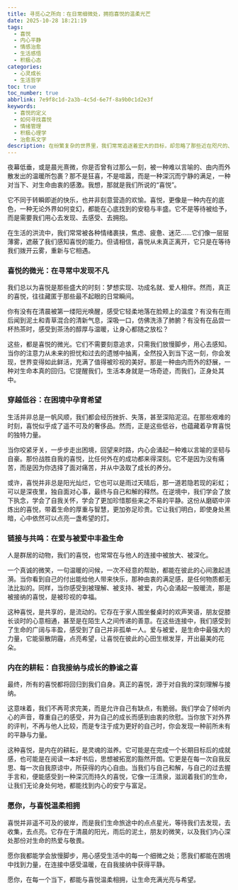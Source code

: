 ```yaml
---
title: 寻觅心之所向：在日常细微处，拥抱喜悦的温柔光芒
date: 2025-10-28 18:21:19
tags:
  - 喜悦
  - 内心平静
  - 情感治愈
  - 生活感悟
  - 积极心态
categories:
  - 心灵成长
  - 生活哲学
toc: true
toc_number: true
abbrlink: 7e9f8c1d-2a3b-4c5d-6e7f-8a9b0c1d2e3f
keywords:
  - 喜悦的定义
  - 如何寻找喜悦
  - 情绪管理
  - 积极心理学
  - 治愈系文字
description: 在纷繁复杂的世界里，我们常常追逐着宏大的目标，却忽略了那些近在咫尺的、微小而确定的喜悦。这篇文章将带你一同探索，如何从日常的细枝末节中汲取温暖与力量，让喜悦不再是遥不可及的奢望，而是渗透进生命肌理的温柔光芒。它关乎内心的感知，关乎与世界的连接，更关乎我们如何选择去生活。
---
```


夜幕低垂，或是晨光熹微，你是否曾有过那么一刻，被一种难以言喻的、由内而外散发出的温暖所包裹？那不是狂喜，不是喧嚣，而是一种深沉而宁静的满足，一种对当下、对生命由衷的感激。我想，那就是我们所说的“喜悦”。

它不同于转瞬即逝的快乐，也并非刻意营造的欢愉。喜悦，更像是一种内在的底色，一种无论外界如何变幻，都能在心底找到的安稳与丰盛。它不是等待被给予，而是需要我们用心去发现、去感受、去拥抱。

在生活的洪流中，我们常常被各种情绪裹挟，焦虑、疲惫、迷茫……它们像一层层薄雾，遮蔽了我们感知喜悦的能力。但请相信，喜悦从未真正离开，它只是在等待我们拨开云雾，重新与它相遇。

### 喜悦的微光：在寻常中发现不凡

我们总以为喜悦是那些盛大的时刻：梦想实现、功成名就、爱人相伴。然而，真正的喜悦，往往藏匿于那些最不起眼的日常瞬间。

你有没有在清晨被第一缕阳光唤醒，感受它轻柔地落在脸颊上的温度？有没有在雨后闻到泥土和青草混合的清新气息，深吸一口，仿佛洗涤了肺腑？有没有在品尝一杯热茶时，感受到茶汤的醇厚与温暖，让身心都随之放松？

这些，都是喜悦的微光。它们不需要刻意追求，只需我们放慢脚步，用心去感知。当你的注意力从未来的担忧和过去的遗憾中抽离，全然投入到当下这一刻，你会发现，世界变得如此鲜活，充满了值得被珍视的美好。那是一种由内而外的舒展，一种对生命本真的回归。它提醒我们，生活本身就是一场奇迹，而我们，正身处其中。

### 穿越低谷：在困境中孕育希望

生活并非总是一帆风顺，我们都会经历挫折、失落，甚至深陷泥沼。在那些艰难的时刻，喜悦似乎成了遥不可及的奢侈品。然而，正是这些低谷，也蕴藏着孕育喜悦的独特力量。

当你咬紧牙关，一步步走出困境，回望来时路，内心会涌起一种难以言喻的坚韧与自豪。那份战胜自我的喜悦，比任何外在的成功都来得深刻。它不是因为没有痛苦，而是因为你选择了面对痛苦，并从中汲取了成长的养分。

或许，喜悦并非总是阳光灿烂，它也可以是雨过天晴后，那一道若隐若现的彩虹；可以是深夜里，独自面对心事，最终与自己和解的释然。在逆境中，我们学会了放下执念，学会了自我关怀，学会了更加珍惜那些来之不易的平静。这份从磨砺中淬炼出的喜悦，带着生命的厚重与智慧，更加弥足珍贵。它让我们明白，即使身处黑暗，心中依然可以点亮一盏希望的灯。

### 链接与共鸣：在爱与被爱中丰盈生命

人是群居的动物，我们的喜悦，也常常在与他人的连接中被放大、被深化。

一个真诚的微笑，一句温暖的问候，一次不经意的帮助，都能在彼此的心间激起涟漪。当你看到自己的付出能给他人带来快乐，那种由衷的满足感，是任何物质都无法比拟的。同样，当你感受到被理解、被支持、被爱，内心会涌起一股暖流，那是被接纳的喜悦，是被珍视的幸福。

这种喜悦，是共享的，是流动的。它存在于家人围坐餐桌时的欢声笑语，朋友促膝长谈时的心意相通，甚至是在陌生人之间传递的善意。在这些连接中，我们感受到了生命的广阔与丰盈，感受到了自己并非孤单一人。爱与被爱，是生命中最强大的力量，它能驱散阴霾，点亮希望，让喜悦在彼此的心田生根发芽，开出最美的花朵。

### 内在的耕耘：自我接纳与成长的静谧之喜

最终，所有的喜悦都将回归到我们自身。真正的喜悦，源于对自我的深刻理解与接纳。

这意味着，我们不再苛求完美，而是允许自己有缺点，有脆弱。我们学会了倾听内心的声音，尊重自己的感受，并为自己的成长而感到由衷的欣慰。当你放下对外界的评判，不再与他人比较，而是专注于成为更好的自己时，你会发现一种前所未有的平静与力量。

这种喜悦，是内在的耕耘，是灵魂的滋养。它可能是在完成一个长期目标后的成就感，也可能是在阅读一本好书后，思想被拓宽的豁然开朗。它更是在每一次自我反思、每一次自我原谅中，所获得的内心自由。当我们与自己和解，与自己的过去握手言和，便能感受到一种深沉而持久的喜悦，它像一汪清泉，滋润着我们的生命，让我们无论身处何地，都能找到内心的安宁与富足。

### 愿你，与喜悦温柔相拥

喜悦并非遥不可及的彼岸，而是我们生命旅途中的点点星光，等待我们去发现，去收集，去点亮。它存在于清晨的阳光，雨后的泥土，朋友的微笑，以及我们内心深处那份对生命的热爱与敬畏。

愿你我都能学会放慢脚步，用心感受生活中的每一个细微之处；愿我们都能在困境中找到力量，在连接中感受温暖，在自我接纳中获得平静。

愿你，在每一个当下，都能与喜悦温柔相拥，让生命充满光亮与希望。